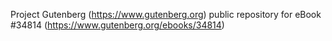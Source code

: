 Project Gutenberg (https://www.gutenberg.org) public repository for eBook #34814 (https://www.gutenberg.org/ebooks/34814)
